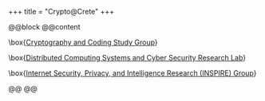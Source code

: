 +++
title = "Crypto@Crete"
+++

@@block
@@content

\box{[Cryptography and Coding Study Group](https://polyhedron.math.uoc.gr/2223/moodle/course/view.php?id=41)}

\box{[Distributed Computing Systems and Cyber Security Research Lab](https://www.ics.forth.gr/discs/)}

\box{[Internet Security, Privacy, and Intelligence Research (INSPIRE) Group](https://www.inspire.edu.gr/)}

@@
@@
